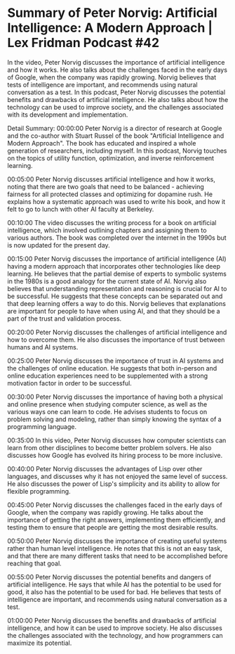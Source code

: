 # Summary of Peter Norvig: Artificial Intelligence: A Modern Approach | Lex Fridman Podcast #42

In the video, Peter Norvig discusses the importance of artificial intelligence and how it works. He also talks about the challenges faced in the early days of Google, when the company was rapidly growing. Norvig believes that tests of intelligence are important, and recommends using natural conversation as a test.
In this podcast, Peter Norvig discusses the potential benefits and drawbacks of artificial intelligence. He also talks about how the technology can be used to improve society, and the challenges associated with its development and implementation.

Detail Summary: 
00:00:00
Peter Norvig is a director of research at Google and the co-author with Stuart Russel of the book "Artificial Intelligence and Modern Approach". The book has educated and inspired a whole generation of researchers, including myself. In this podcast, Norvig touches on the topics of utility function, optimization, and inverse reinforcement learning.

00:05:00
Peter Norvig discusses artificial intelligence and how it works, noting that there are two goals that need to be balanced - achieving fairness for all protected classes and optimizing for dopamine rush. He explains how a systematic approach was used to write his book, and how it felt to go to lunch with other AI faculty at Berkeley.

00:10:00
The video discusses the writing process for a book on artificial intelligence, which involved outlining chapters and assigning them to various authors. The book was completed over the internet in the 1990s but is now updated for the present day.

00:15:00
Peter Norvig discusses the importance of artificial intelligence (AI) having a modern approach that incorporates other technologies like deep learning. He believes that the partial demise of experts to symbolic systems in the 1980s is a good analogy for the current state of AI. Norvig also believes that understanding representation and reasoning is crucial for AI to be successful. He suggests that these concepts can be separated out and that deep learning offers a way to do this. Norvig believes that explanations are important for people to have when using AI, and that they should be a part of the trust and validation process.

00:20:00
Peter Norvig discusses the challenges of artificial intelligence and how to overcome them. He also discusses the importance of trust between humans and AI systems.

00:25:00
Peter Norvig discusses the importance of trust in AI systems and the challenges of online education. He suggests that both in-person and online education experiences need to be supplemented with a strong motivation factor in order to be successful.

00:30:00
Peter Norvig discusses the importance of having both a physical and online presence when studying computer science, as well as the various ways one can learn to code. He advises students to focus on problem solving and modeling, rather than simply knowing the syntax of a programming language.

00:35:00
In this video, Peter Norvig discusses how computer scientists can learn from other disciplines to become better problem solvers. He also discusses how Google has evolved its hiring process to be more inclusive.

00:40:00
Peter Norvig discusses the advantages of Lisp over other languages, and discusses why it has not enjoyed the same level of success. He also discusses the power of Lisp's simplicity and its ability to allow for flexible programming.

00:45:00
Peter Norvig discusses the challenges faced in the early days of Google, when the company was rapidly growing. He talks about the importance of getting the right answers, implementing them efficiently, and testing them to ensure that people are getting the most desirable results.

00:50:00
Peter Norvig discusses the importance of creating useful systems rather than human level intelligence. He notes that this is not an easy task, and that there are many different tasks that need to be accomplished before reaching that goal.

00:55:00
Peter Norvig discusses the potential benefits and dangers of artificial intelligence. He says that while AI has the potential to be used for good, it also has the potential to be used for bad. He believes that tests of intelligence are important, and recommends using natural conversation as a test.

01:00:00
Peter Norvig discusses the benefits and drawbacks of artificial intelligence, and how it can be used to improve society. He also discusses the challenges associated with the technology, and how programmers can maximize its potential.

